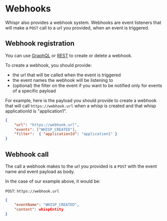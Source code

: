 # Webhooks

Whispr also provides a webhook system. Webhooks are event listeners that will
make a `POST` call to a url you provided, when an event is triggered.

## Webhook registration

You can use [GraphQL](../graphql/readme.md#Webhooks:_Mutation) or 
[REST](../rest/readme.md#Create_a_Webhook) to create or delete a webhook.

To create a webhook, you should provide:
- the url that will be called when the event is triggered
- the event names the webhook will be listening to
- (optional) the filter on the event if you want to be notified only for events of 
a specific payload

For example, here is the payload you should provide to create a webhook that will call
`https://webhook.url` when a whisp is created and that whisp applicationId is 
"application1".
 
 ```json
{
     "url": "https://webhook.url",
     "events": ["WHISP_CREATED"],
     "filter":  { "applicationId": "application1" }
 }
 ```

## Webhook call

The call a webhook makes to the url you provided is a `POST` with the event name and 
event payload as body.

In the case of our example above, it would be: 

`POST`: `https://webhook.url`
 ```json
 {
     "eventName": "WHISP_CREATED",
     "content": whispEntity
 }
 ```
